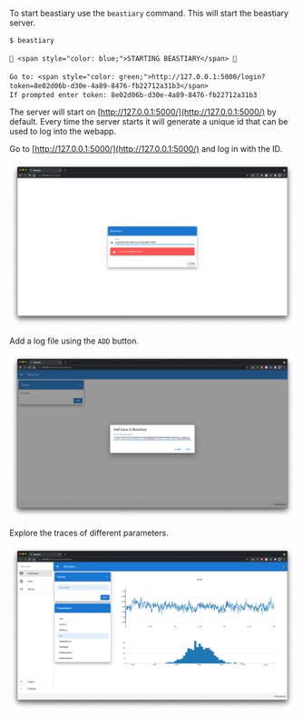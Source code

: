 To start beastiary use the `beastiary` command. This will start the beastiary server. 

<div class="termy">

```console
$ beastiary

🐁 <span style="color: blue;">STARTING BEASTIARY</span> 🐁

Go to: <span style="color: green;">http://127.0.0.1:5000/login?token=8e02d06b-d30e-4a89-8476-fb22712a31b3</span>
If prompted enter token: 8e02d06b-d30e-4a89-8476-fb22712a31b3
```

</div>

The server will start on [http://127.0.0.1:5000/](http://127.0.0.1:5000/) by default. Every time the server starts it will generate a unique id that can be used to log into the webapp. 

Go to [http://127.0.0.1:5000/](http://127.0.0.1:5000/) and log in with the ID. 

![](../images/login_screen_shot.png)

Add a log file using the `ADD` button. 

![](../images/add_screen_shot.png)

Explore the traces of different parameters. 

![](../images/screen_shot.png)
